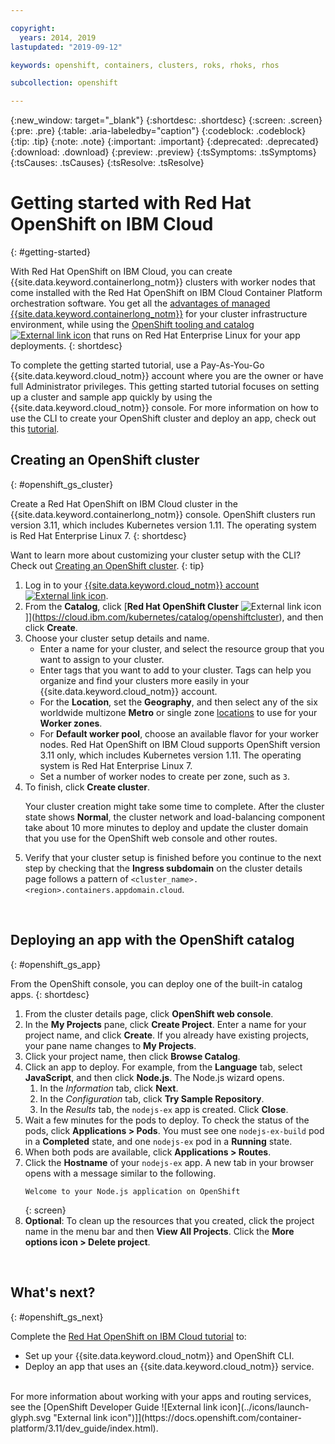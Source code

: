 ```yaml
---

copyright:
  years: 2014, 2019
lastupdated: "2019-09-12"

keywords: openshift, containers, clusters, roks, rhoks, rhos

subcollection: openshift

---
```


{:new_window: target="_blank"}
{:shortdesc: .shortdesc}
{:screen: .screen} 
{:pre: .pre}
{:table: .aria-labeledby="caption"}
{:codeblock: .codeblock}
{:tip: .tip}
{:note: .note}
{:important: .important}
{:deprecated: .deprecated}
{:download: .download}
{:preview: .preview}
{:tsSymptoms: .tsSymptoms}
{:tsCauses: .tsCauses}
{:tsResolve: .tsResolve}

# Getting started with Red Hat OpenShift on IBM Cloud
{: #getting-started}

With Red Hat OpenShift on IBM Cloud, you can create {{site.data.keyword.containerlong_notm}} clusters with worker nodes that come installed with the Red Hat OpenShift on IBM Cloud Container Platform orchestration software. You get all the [advantages of managed {{site.data.keyword.containerlong_notm}}](/docs/containers?topic=containers-responsibilities_iks) for your cluster infrastructure environment, while using the [OpenShift tooling and catalog ![External link icon](../icons/launch-glyph.svg "External link icon")](https://docs.openshift.com/container-platform/3.11/welcome/index.html) that runs on Red Hat Enterprise Linux for your app deployments.
{: shortdesc}

To complete the getting started tutorial, use a Pay-As-You-Go {{site.data.keyword.cloud_notm}} account where you are the owner or have full Administrator privileges. This getting started tutorial focuses on setting up a cluster and sample app quickly by using the {{site.data.keyword.cloud_notm}} console. For more information on how to use the CLI to create your OpenShift cluster and deploy an app, check out this [tutorial](/docs/openshift?topic=openshift-openshift_tutorial).

## Creating an OpenShift cluster
{: #openshift_gs_cluster}

Create a Red Hat OpenShift on IBM Cloud cluster in the {{site.data.keyword.containerlong_notm}} console. OpenShift clusters run version 3.11, which includes Kubernetes version 1.11. The operating system is Red Hat Enterprise Linux 7.
{: shortdesc}

Want to learn more about customizing your cluster setup with the CLI? Check out [Creating an OpenShift cluster](/docs/openshift?topic=openshift-openshift-create-cluster).
{: tip}

1.  Log in to your [{{site.data.keyword.cloud_notm}} account ![External link icon](../icons/launch-glyph.svg "External link icon")](https://cloud.ibm.com/).
2.  From the **Catalog**, click [**Red Hat OpenShift Cluster** ![External link icon](../icons/launch-glyph.svg "External link icon")]](https://cloud.ibm.com/kubernetes/catalog/openshiftcluster), and then click **Create**.
3.  Choose your cluster setup details and name.
    *   Enter a name for your cluster, and select the resource group that you want to assign to your cluster.
    *   Enter tags that you want to add to your cluster. Tags can help you organize and find your clusters more easily in your  {{site.data.keyword.cloud_notm}} account.
    *   For the **Location**, set the **Geography**, and then select any of the six worldwide multizone **Metro** or single zone [locations](/docs/openshift?topic=openshift-regions-and-zones) to use for your **Worker zones**.
    *   For **Default worker pool**, choose an available flavor for your worker nodes. Red Hat OpenShift on IBM Cloud supports OpenShift version 3.11 only, which includes Kubernetes version 1.11. The operating system is Red Hat Enterprise Linux 7.
    *   Set a number of worker nodes to create per zone, such as `3`.
4.  To finish, click **Create cluster**.<p class="note">Your cluster creation might take some time to complete. After the cluster state shows **Normal**, the cluster network and load-balancing component take about 10 more minutes to deploy and update the cluster domain that you use for the OpenShift web console and other routes. </p>
5.  Verify that your cluster setup is finished before you continue to the next step by checking that the **Ingress subdomain** on the cluster details page follows a pattern of `<cluster_name>.<region>.containers.appdomain.cloud`.

<br />


## Deploying an app with the OpenShift catalog
{: #openshift_gs_app}

From the OpenShift console, you can deploy one of the built-in catalog apps.
{: shortdesc}

1.  From the cluster details page, click **OpenShift web console**.
2.  In the **My Projects** pane, click **Create Project**. Enter a name for your project name, and click **Create**. If you already have existing projects, your pane name changes to **My Projects**.
3.  Click your project name, then click **Browse Catalog**.
4.  Click an app to deploy. For example, from the **Language** tab, select **JavaScript**, and then click **Node.js**. The Node.js wizard opens.
    1.  In the *Information* tab, click **Next**.
    2.  In the *Configuration* tab, click **Try Sample Repository**.
    3.  In the *Results* tab, the `nodejs-ex` app is created. Click **Close**.
5.  Wait a few minutes for the pods to deploy. To check the status of the pods, click **Applications > Pods**. You must see one `nodejs-ex-build` pod in a **Completed** state, and one `nodejs-ex` pod in a **Running** state.
6.  When both pods are available, click **Applications > Routes**.
7.  Click the **Hostname** of your `nodejs-ex` app. A new tab in your browser opens with a message similar to the following.
    ```
    Welcome to your Node.js application on OpenShift
    ```
    {: screen}
8.  **Optional**: To clean up the resources that you created, click the project name in the menu bar and then **View All Projects**. Click the **More options icon > Delete project**.

<br />


## What's next?
{: #openshift_gs_next}

Complete the [Red Hat OpenShift on IBM Cloud tutorial](/docs/openshift?topic=openshift-openshift_tutorial) to:
* Set up your {{site.data.keyword.cloud_notm}} and OpenShift CLI.
* Deploy an app that uses an {{site.data.keyword.cloud_notm}} service.

<br>
For more information about working with your apps and routing services, see the [OpenShift Developer Guide ![External link icon](../icons/launch-glyph.svg "External link icon")]](https://docs.openshift.com/container-platform/3.11/dev_guide/index.html).

<br />

